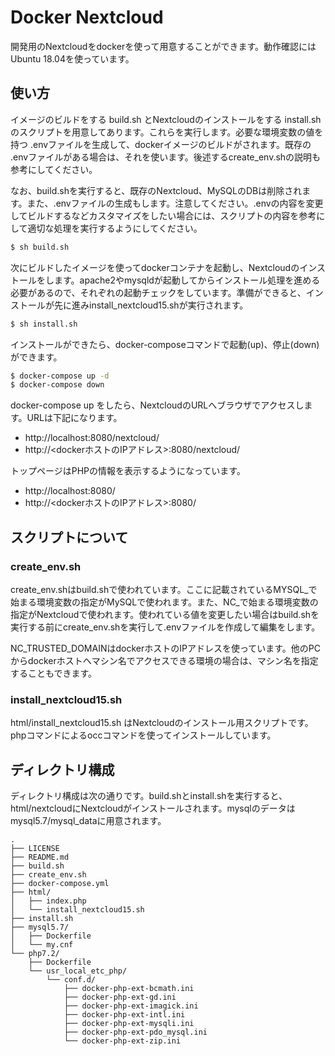 # Docker Nextcloud

開発用のNextcloudをdockerを使って用意することができます。動作確認にはUbuntu 18.04を使っています。


## 使い方

イメージのビルドをする build.sh とNextcloudのインストールをする install.sh のスクリプトを用意してあります。これらを実行します。必要な環境変数の値を持つ .envファイルを生成して、dockerイメージのビルドがされます。既存の .envファイルがある場合は、それを使います。後述するcreate_env.shの説明も参考にしてください。

なお、build.shを実行すると、既存のNextcloud、MySQLのDBは削除されます。また、.envファイルの生成もします。注意してください。.envの内容を変更してビルドするなどカスタマイズをしたい場合には、スクリプトの内容を参考にして適切な処理を実行するようにしてください。

```sh
$ sh build.sh
```
次にビルドしたイメージを使ってdockerコンテナを起動し、Nextcloudのインストールをします。apache2やmysqldが起動してからインストール処理を進める必要があるので、それぞれの起動チェックをしています。準備ができると、インストールが先に進みinstall_nextcloud15.shが実行されます。

```sh
$ sh install.sh
```

インストールができたら、docker-composeコマンドで起動(up)、停止(down)ができます。

```sh
$ docker-compose up -d
$ docker-compose down
```

docker-compose up をしたら、NextcloudのURLへブラウザでアクセスします。URLは下記になります。

- http://localhost:8080/nextcloud/
- http://<dockerホストのIPアドレス>:8080/nextcloud/

トップページはPHPの情報を表示するようになっています。

- http://localhost:8080/
- http://<dockerホストのIPアドレス>:8080/


## スクリプトについて

### create_env.sh

create_env.shはbuild.shで使われています。ここに記載されているMYSQL_で始まる環境変数の指定がMySQLで使われます。また、NC_で始まる環境変数の指定がNextcloudで使われます。使われている値を変更したい場合はbuild.shを実行する前にcreate_env.shを実行して.envファイルを作成して編集をします。

NC_TRUSTED_DOMAINはdockerホストのIPアドレスを使っています。他のPCからdockerホストへマシン名でアクセスできる環境の場合は、マシン名を指定することもできます。


### install_nextcloud15.sh

html/install_nextcloud15.sh はNextcloudのインストール用スクリプトです。phpコマンドによるoccコマンドを使ってインストールしています。


## ディレクトリ構成

ディレクトリ構成は次の通りです。build.shとinstall.shを実行すると、html/nextcloudにNextcloudがインストールされます。mysqlのデータはmysql5.7/mysql_dataに用意されます。

```
.
├── LICENSE
├── README.md
├── build.sh
├── create_env.sh
├── docker-compose.yml
├── html/
│   ├── index.php
│   └── install_nextcloud15.sh
├── install.sh
├── mysql5.7/
│   ├── Dockerfile
│   └── my.cnf
└── php7.2/
    ├── Dockerfile
    └── usr_local_etc_php/
        └── conf.d/
            ├── docker-php-ext-bcmath.ini
            ├── docker-php-ext-gd.ini
            ├── docker-php-ext-imagick.ini
            ├── docker-php-ext-intl.ini
            ├── docker-php-ext-mysqli.ini
            ├── docker-php-ext-pdo_mysql.ini
            └── docker-php-ext-zip.ini

```

